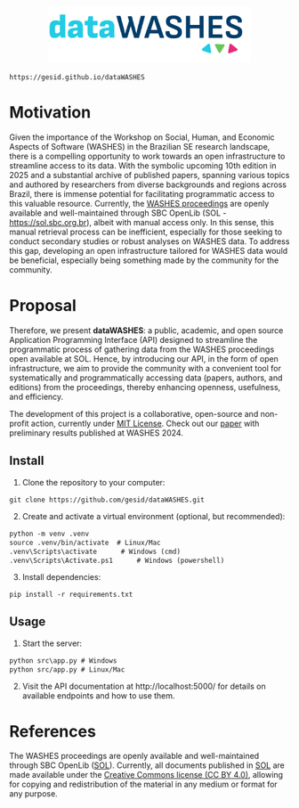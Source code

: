 <p align="center">
    <img src="src/static/images/logo.png" height="100px" alt="Logo dataWASHES">

    https://gesid.github.io/dataWASHES
</p>

# Motivation
Given the importance of the Workshop on Social, Human, and Economic Aspects of Software (WASHES) in the Brazilian SE research landscape, there is a compelling opportunity to work towards an open infrastructure to streamline access to its data. With the symbolic upcoming 10th edition in 2025 and a substantial archive of published papers, spanning various topics and authored by researchers from diverse backgrounds and regions across Brazil, there is immense potential for facilitating programmatic access to this valuable resource. Currently, the [WASHES proceedings](https://sol.sbc.org.br/index.php/washes) are openly available and well-maintained through SBC OpenLib (SOL - https://sol.sbc.org.br), albeit with manual access only. In this sense, this manual retrieval process can be inefficient, especially for those seeking to conduct secondary studies or robust analyses on WASHES data. To address this gap, developing an open infrastructure tailored for WASHES data would be beneficial, especially being something made by the community for the community.

# Proposal
Therefore, we present **dataWASHES**: a public, academic, and open source Application Programming Interface (API) designed to streamline the programmatic process of gathering data from the WASHES proceedings open available at SOL. Hence, by introducing our API, in the form of open infrastructure, we aim to provide the community with a convenient tool for systematically and programmatically accessing data (papers, authors, and editions) from the proceedings, thereby enhancing openness, usefulness, and efficiency.

The development of this project is a collaborative, open-source and non-profit action, currently under [MIT License](https://opensource.org/license/mit). Check out our [paper](https://sol.sbc.org.br/index.php/washes/article/view/29451) with preliminary results published at WASHES 2024.

## Install
1. Clone the repository to your computer:
```shell
git clone https://github.com/gesid/dataWASHES.git
```

2. Create and activate a virtual environment (optional, but recommended):
```shell
python -m venv .venv
source .venv/bin/activate  # Linux/Mac
.venv\Scripts\activate      # Windows (cmd)
.venv\Scripts\Activate.ps1      # Windows (powershell)
```

3. Install dependencies:
```shell
pip install -r requirements.txt
```

## Usage
1. Start the server:
```shell
python src\app.py # Windows
python src/app.py # Linux/Mac
```

2. Visit the API documentation at http://localhost:5000/ for details on available endpoints and how to use them.

# References
The WASHES proceedings are openly available and well-maintained through SBC OpenLib ([SOL](https://sol.sbc.org.br)). Currently, all documents published in [SOL](https://sol.sbc.org.br/index.php/indice/faq)  are made available under the [Creative Commons license (CC BY 4.0)](https://creativecommons.org/licenses/by/4.0/deed.en), allowing for copying and redistribution of the material in any medium or format for any purpose.
